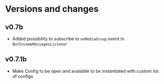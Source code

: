 # Versions and changes

## v0.7b

* Added possibility to subscribe to `onMediaGroup` event in `BotIncomeMessagesListener`

## v0.7.1b

* Make Config to be open and available to be instantiated with custom list of configs
